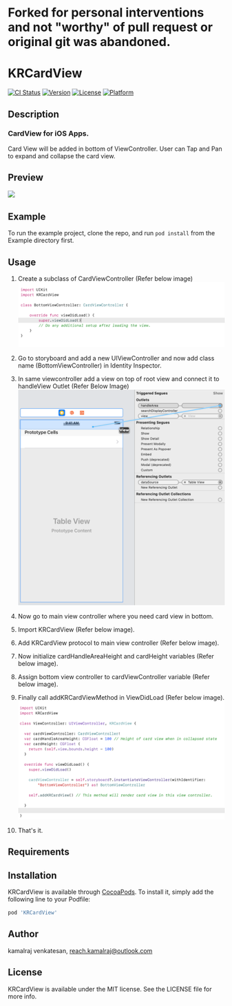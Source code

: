 # Forked for personal interventions and not "worthy" of pull request or original git was abandoned.

# KRCardView

[![CI Status](https://img.shields.io/travis/kamalraj.venkatesan/KRCardView.svg?style=flat)](https://travis-ci.org/kamalraj.venkatesan/KRCardView)
[![Version](https://img.shields.io/cocoapods/v/KRCardView.svg?style=flat)](https://cocoapods.org/pods/KRCardView)
[![License](https://img.shields.io/cocoapods/l/KRCardView.svg?style=flat)](https://cocoapods.org/pods/KRCardView)
[![Platform](https://img.shields.io/cocoapods/p/KRCardView.svg?style=flat)](https://cocoapods.org/pods/KRCardView)

## Description
### CardView for iOS Apps.

Card View will be added in bottom of ViewController. User can Tap and Pan to expand and collapse the card view.

## Preview
![](KRCardView.gif)

## Example

To run the example project, clone the repo, and run `pod install` from the Example directory first.

## Usage

1. Create a subclass of CardViewController (Refer below image)
![](KRCardView-1.png)

2. Go to storyboard and add a new UIViewController and now add class name (BottomViewController) in Identity Inspector.
3. In same viewcontroller add a view on top of root view and connect it to handleView Outlet (Refer Below Image)
![](KRCardView-2.png)

4. Now go to main view controller where you need card view in bottom.
5. Import KRCardView (Refer below image).
6. Add KRCardView protocol to main view controller (Refer below image).
7. Now initialize cardHandleAreaHeight and cardHeight variables (Refer below image).
6. Assign bottom view controller to cardViewController variable (Refer below image).
7. Finally call addKRCardViewMethod in ViewDidLoad (Refer below image).
![](KRCardView-3.png)

8. That's it.

## Requirements

## Installation

KRCardView is available through [CocoaPods](https://cocoapods.org). To install
it, simply add the following line to your Podfile:

```ruby
pod 'KRCardView'
```

## Author

kamalraj venkatesan, reach.kamalraj@outlook.com

## License

KRCardView is available under the MIT license. See the LICENSE file for more info.
